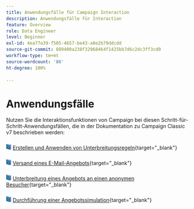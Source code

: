 ```yaml
---
title: Anwendungsfälle für Campaign Interaction
description: Anwendungsfälle für Interaction
feature: Overview
role: Data Engineer
level: Beginner
exl-id: 4ea77a39-f505-4657-be43-a0e2b79ddcdd
source-git-commit: 889400a238f32968464f1425bb7d6c2dc3ff3cd0
workflow-type: tm+mt
source-wordcount: '86'
ht-degree: 100%

---
```


# Anwendungsfälle

Nutzen Sie die Interaktionsfunktionen von Campaign bei diesen Schritt-für-Schritt-Anwendungsfällen, die in der Dokumentation zu Campaign Classic v7 beschrieben werden:

![](../assets/do-not-localize/book.png) [Erstellen und Anwenden von Unterbreitungsregeln](https://experienceleague.adobe.com/docs/campaign-classic/using/managing-offers/case-study/presentation-rules.html?lang=de){target=&quot;_blank&quot;}

![](../assets/do-not-localize/book.png) [Versand eines E-Mail-Angebots](https://experienceleague.adobe.com/docs/campaign-classic/using/managing-offers/case-study/offers-on-an-outbound-channel.html?lang=de){target=&quot;_blank&quot;}

![](../assets/do-not-localize/book.png) [Unterbreitung eines Angebots an einen anonymen Besucher](https://experienceleague.adobe.com/docs/campaign-classic/using/managing-offers/case-study/offers-on-an-outbound-channel.html){target=&quot;_blank&quot;}

![](../assets/do-not-localize/book.png) [Durchführung einer Angebotssimulation](https://experienceleague.adobe.com/docs/campaign-classic/using/managing-offers/case-study/offers-on-an-outbound-channel.html){target=&quot;_blank&quot;}
